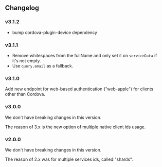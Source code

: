 ## Changelog

### v3.1.2

- bump cordova-plugin-device dependency

### v3.1.1

- Remove whitespaces from the fullName and only set it on `serviceData` if it's not empty.
- Use `query.email` as a fallback.

### v3.1.0

Add new endpoint for web-based authentication ("web-apple") for clients other than Cordova.

### v3.0.0

We don't have breaking changes in this version.

The reason of 3.x is the new option of multiple native client ids usage.

### v2.0.0

We don't have breaking changes in this version.

The reason of 2.x was for multiple services ids, called "shards".

